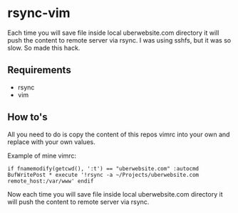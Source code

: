 # rsync-vim
Each time you will save file inside local uberwebsite.com directory it will push the content to remote server via rsync.
I was using sshfs, but it was so slow. So made this hack.

## Requirements
- rsync
- vim

## How to's

All you need to do is copy the content of this repos vimrc into your own and replace with your own values.


Example of mine vimrc:

`
if fnamemodify(getcwd(), ':t') == "uberwebsite.com"
  :autocmd BufWritePost * execute '!rsync -a ~/Projects/uberwebsite.com remote_host:/var/www'
endif
`

Now each time you will save file inside local uberwebsite.com directory it will push the content to remote server via rsync.
